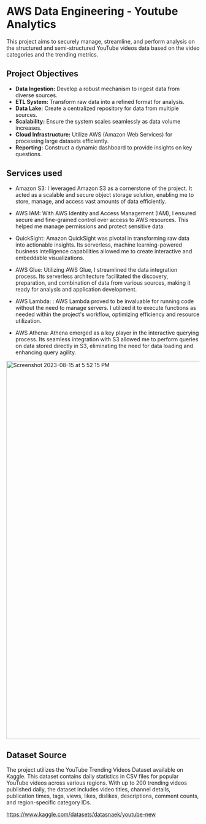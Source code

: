 # AWS Data Engineering - Youtube Analytics
This project aims to securely manage, streamline, and perform analysis on the structured and semi-structured YouTube videos data based on the video categories and the trending metrics.

## Project Objectives
- **Data Ingestion:** Develop a robust mechanism to ingest data from diverse sources.
- **ETL System:** Transform raw data into a refined format for analysis.
- **Data Lake:** Create a centralized repository for data from multiple sources.
- **Scalability:** Ensure the system scales seamlessly as data volume increases.
- **Cloud Infrastructure:** Utilize AWS (Amazon Web Services) for processing large datasets efficiently.
- **Reporting:** Construct a dynamic dashboard to provide insights on key questions.

## Services used
- Amazon S3: I leveraged Amazon S3 as a cornerstone of the project. It acted as a scalable and secure object storage solution, enabling me to store, manage, and access vast amounts of data efficiently.

- AWS IAM: With AWS Identity and Access Management (IAM), I ensured secure and fine-grained control over access to AWS resources. This helped me manage permissions and protect sensitive data.
  
- QuickSight: Amazon QuickSight was pivotal in transforming raw data into actionable insights. Its serverless, machine learning-powered business intelligence capabilities allowed me to create interactive and embeddable visualizations.
  
- AWS Glue: Utilizing AWS Glue, I streamlined the data integration process. Its serverless architecture facilitated the discovery, preparation, and combination of data from various sources, making it ready for analysis and application development.
  
- AWS Lambda: : AWS Lambda proved to be invaluable for running code without the need to manage servers. I utilized it to execute functions as needed within the project's workflow, optimizing efficiency and resource utilization.
  
- AWS Athena: Athena emerged as a key player in the interactive querying process. Its seamless integration with S3 allowed me to perform queries on data stored directly in S3, eliminating the need for data loading and enhancing query agility.

<img width="984" alt="Screenshot 2023-08-15 at 5 52 15 PM" src="https://github.com/alyona-vishnoi/aws-youtube-de-analytics/assets/88257366/c8275520-8d00-4d73-ae3e-d79a8e408680">

## Dataset Source

The project utilizes the YouTube Trending Videos Dataset available on Kaggle. This dataset contains daily statistics in CSV files for popular YouTube videos across various regions. With up to 200 trending videos published daily, the dataset includes video titles, channel details, publication times, tags, views, likes, dislikes, descriptions, comment counts, and region-specific category IDs.

https://www.kaggle.com/datasets/datasnaek/youtube-new 
